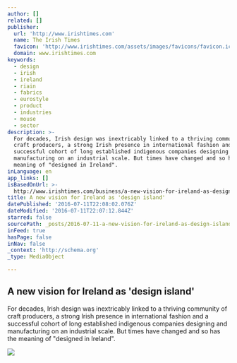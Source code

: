 ```yaml
---
author: []
related: []
publisher:
  url: 'http://www.irishtimes.com'
  name: The Irish Times
  favicon: 'http://www.irishtimes.com/assets/images/favicons/favicon.ico'
  domain: www.irishtimes.com
keywords:
  - design
  - irish
  - ireland
  - riain
  - fabrics
  - eurostyle
  - product
  - industries
  - mouse
  - sector
description: >-
  For decades, Irish design was inextricably linked to a thriving community of
  craft producers, a strong Irish presence in international fashion and a
  successful cohort of long established indigenous companies designing and
  manufacturing on an industrial scale. But times have changed and so has the
  meaning of "designed in Ireland".
inLanguage: en
app_links: []
isBasedOnUrl: >-
  http://www.irishtimes.com/business/a-new-vision-for-ireland-as-design-island-1.2532470
title: A new vision for Ireland as 'design island'
datePublished: '2016-07-11T22:08:02.076Z'
dateModified: '2016-07-11T22:07:12.844Z'
starred: false
sourcePath: _posts/2016-07-11-a-new-vision-for-ireland-as-design-island.md
inFeed: true
hasPage: false
inNav: false
_context: 'http://schema.org'
_type: MediaObject

---
```

<article style=""><h1>A new vision for Ireland as 'design island'</h1><p>For decades, Irish design was inextricably linked to a thriving community of craft producers, a strong Irish presence in international fashion and a successful cohort of long established indigenous companies designing and manufacturing on an industrial scale. But times have changed and so has the meaning of "designed in Ireland".</p><img src="http://www.irishtimes.com/polopoly_fs/1.2532469.1455281373!/image/image.jpg" /></article>